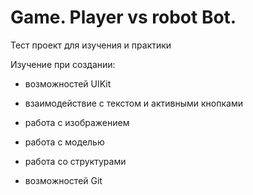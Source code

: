 # Game. Player vs robot Bot.

Тест проект для изучения и практики

Изучение при создании:

- возможностей UIKit

- взаимодействие с текстом и активными кнопками

- работа с изображением

- работа с моделью

- работа со структурами

- возможностей Git
